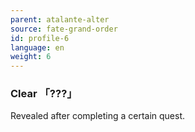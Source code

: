 ```yaml
---
parent: atalante-alter
source: fate-grand-order
id: profile-6
language: en
weight: 6
---
```


### Clear 「???」

Revealed after completing a certain quest.
